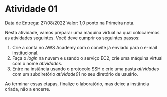 # Atividade 01

Data de Entrega: 27/08/2022
Valor: 1,0 ponto na Primeira nota.

Nesta atividade, vamos preparar uma máquina virtual na qual colocaremos as atividades seguintes. Você deve cumprir os seguintes passos:

1. Crie a conta no AWS Academy com o convite já enviado para o e-mail institucional.
2. Faça o _login_ na nuvem e usando o serviço EC2, crie uma máquina virtual com o nome _atividades_.
3. Entre na instância usando o protocolo SSH e crie uma pasta _atividades_ com um subdiretório _atividade01_ no seu diretório de usuário.

Ao terminar essas etapas, finalize o laboratório, mas deixe a instância criada, não a encerre.
